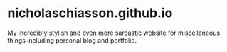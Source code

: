# nicholaschiasson.github.io
My incredibly stylish and even more sarcastic website for miscellaneous things including personal blog and portfolio.
